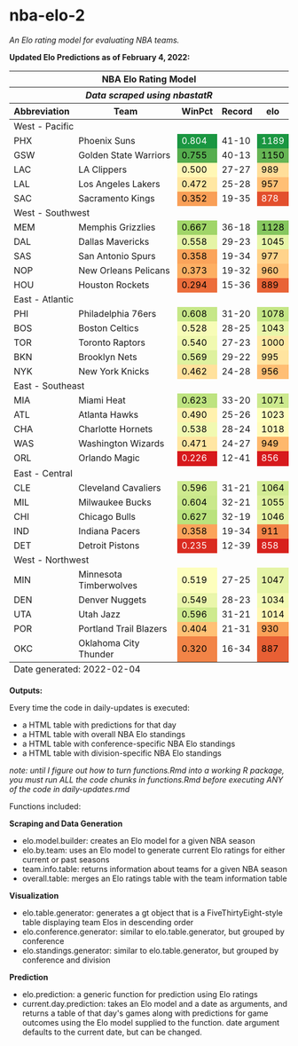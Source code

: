 # nba-elo-2
*An Elo rating model for evaluating NBA teams.*

**Updated Elo Predictions as of February 4, 2022:**

<table class="gt_table">
  <thead class="gt_header">
    <tr>
      <th colspan="5" class="gt_heading gt_title gt_font_normal" style><strong>NBA Elo Rating Model</strong></th>
    </tr>
    <tr>
      <th colspan="5" class="gt_heading gt_subtitle gt_font_normal gt_bottom_border" style><em>Data scraped using nbastatR</em></th>
    </tr>
  </thead>
  <thead class="gt_col_headings">
    <tr>
      <th class="gt_col_heading gt_columns_bottom_border gt_left" rowspan="1" colspan="1">Abbreviation</th>
      <th class="gt_col_heading gt_columns_bottom_border gt_left" rowspan="1" colspan="1">Team</th>
      <th class="gt_col_heading gt_columns_bottom_border gt_right" rowspan="1" colspan="1">WinPct</th>
      <th class="gt_col_heading gt_columns_bottom_border gt_left" rowspan="1" colspan="1">Record</th>
      <th class="gt_col_heading gt_columns_bottom_border gt_right" rowspan="1" colspan="1">elo</th>
    </tr>
  </thead>
  <tbody class="gt_table_body">
    <tr class="gt_group_heading_row">
      <td colspan="5" class="gt_group_heading">West - Pacific</td>
    </tr>
    <tr><td class="gt_row gt_left">PHX</td>
<td class="gt_row gt_left">Phoenix Suns</td>
<td class="gt_row gt_right" style="background-color: #1A9641; color: #FFFFFF;">0.804</td>
<td class="gt_row gt_left">41-10</td>
<td class="gt_row gt_right" style="background-color: #1A9641; color: #FFFFFF;">1189</td></tr>
    <tr><td class="gt_row gt_left">GSW</td>
<td class="gt_row gt_left">Golden State Warriors</td>
<td class="gt_row gt_right" style="background-color: #55AD4E; color: #000000;">0.755</td>
<td class="gt_row gt_left">40-13</td>
<td class="gt_row gt_right" style="background-color: #66B554; color: #000000;">1150</td></tr>
    <tr><td class="gt_row gt_left">LAC</td>
<td class="gt_row gt_left">LA Clippers</td>
<td class="gt_row gt_right" style="background-color: #FFF7B5; color: #000000;">0.500</td>
<td class="gt_row gt_left">27-27</td>
<td class="gt_row gt_right" style="background-color: #FFDE99; color: #000000;">989</td></tr>
    <tr><td class="gt_row gt_left">LAL</td>
<td class="gt_row gt_left">Los Angeles Lakers</td>
<td class="gt_row gt_right" style="background-color: #FFE7A3; color: #000000;">0.472</td>
<td class="gt_row gt_left">25-28</td>
<td class="gt_row gt_right" style="background-color: #FFBF75; color: #000000;">957</td></tr>
    <tr><td class="gt_row gt_left">SAC</td>
<td class="gt_row gt_left">Sacramento Kings</td>
<td class="gt_row gt_right" style="background-color: #F99F57; color: #000000;">0.352</td>
<td class="gt_row gt_left">19-35</td>
<td class="gt_row gt_right" style="background-color: #E34F2D; color: #FFFFFF;">878</td></tr>
    <tr class="gt_group_heading_row">
      <td colspan="5" class="gt_group_heading">West - Southwest</td>
    </tr>
    <tr><td class="gt_row gt_left">MEM</td>
<td class="gt_row gt_left">Memphis Grizzlies</td>
<td class="gt_row gt_right" style="background-color: #A0D568; color: #000000;">0.667</td>
<td class="gt_row gt_left">36-18</td>
<td class="gt_row gt_right" style="background-color: #86C75F; color: #000000;">1128</td></tr>
    <tr><td class="gt_row gt_left">DAL</td>
<td class="gt_row gt_left">Dallas Mavericks</td>
<td class="gt_row gt_right" style="background-color: #E5F4A6; color: #000000;">0.558</td>
<td class="gt_row gt_left">29-23</td>
<td class="gt_row gt_right" style="background-color: #E7F5A8; color: #000000;">1045</td></tr>
    <tr><td class="gt_row gt_left">SAS</td>
<td class="gt_row gt_left">San Antonio Spurs</td>
<td class="gt_row gt_right" style="background-color: #FBA45B; color: #000000;">0.358</td>
<td class="gt_row gt_left">19-34</td>
<td class="gt_row gt_right" style="background-color: #FFD38B; color: #000000;">977</td></tr>
    <tr><td class="gt_row gt_left">NOP</td>
<td class="gt_row gt_left">New Orleans Pelicans</td>
<td class="gt_row gt_right" style="background-color: #FDAF63; color: #000000;">0.373</td>
<td class="gt_row gt_left">19-32</td>
<td class="gt_row gt_right" style="background-color: #FFC278; color: #000000;">960</td></tr>
    <tr><td class="gt_row gt_left">HOU</td>
<td class="gt_row gt_left">Houston Rockets</td>
<td class="gt_row gt_right" style="background-color: #EC6D3B; color: #000000;">0.294</td>
<td class="gt_row gt_left">15-36</td>
<td class="gt_row gt_right" style="background-color: #E96336; color: #000000;">889</td></tr>
    <tr class="gt_group_heading_row">
      <td colspan="5" class="gt_group_heading">East - Atlantic</td>
    </tr>
    <tr><td class="gt_row gt_left">PHI</td>
<td class="gt_row gt_left">Philadelphia 76ers</td>
<td class="gt_row gt_right" style="background-color: #C6E788; color: #000000;">0.608</td>
<td class="gt_row gt_left">31-20</td>
<td class="gt_row gt_right" style="background-color: #C4E686; color: #000000;">1078</td></tr>
    <tr><td class="gt_row gt_left">BOS</td>
<td class="gt_row gt_left">Boston Celtics</td>
<td class="gt_row gt_right" style="background-color: #F7FCB7; color: #000000;">0.528</td>
<td class="gt_row gt_left">28-25</td>
<td class="gt_row gt_right" style="background-color: #E9F6AA; color: #000000;">1043</td></tr>
    <tr><td class="gt_row gt_left">TOR</td>
<td class="gt_row gt_left">Toronto Raptors</td>
<td class="gt_row gt_right" style="background-color: #F0F9B0; color: #000000;">0.540</td>
<td class="gt_row gt_left">27-23</td>
<td class="gt_row gt_right" style="background-color: #FFE9A5; color: #000000;">1000</td></tr>
    <tr><td class="gt_row gt_left">BKN</td>
<td class="gt_row gt_left">Brooklyn Nets</td>
<td class="gt_row gt_right" style="background-color: #DEF19F; color: #000000;">0.569</td>
<td class="gt_row gt_left">29-22</td>
<td class="gt_row gt_right" style="background-color: #FFE49F; color: #000000;">995</td></tr>
    <tr><td class="gt_row gt_left">NYK</td>
<td class="gt_row gt_left">New York Knicks</td>
<td class="gt_row gt_right" style="background-color: #FFE19C; color: #000000;">0.462</td>
<td class="gt_row gt_left">24-28</td>
<td class="gt_row gt_right" style="background-color: #FFBE74; color: #000000;">956</td></tr>
    <tr class="gt_group_heading_row">
      <td colspan="5" class="gt_group_heading">East - Southeast</td>
    </tr>
    <tr><td class="gt_row gt_left">MIA</td>
<td class="gt_row gt_left">Miami Heat</td>
<td class="gt_row gt_right" style="background-color: #BDE380; color: #000000;">0.623</td>
<td class="gt_row gt_left">33-20</td>
<td class="gt_row gt_right" style="background-color: #CCE98E; color: #000000;">1071</td></tr>
    <tr><td class="gt_row gt_left">ATL</td>
<td class="gt_row gt_left">Atlanta Hawks</td>
<td class="gt_row gt_right" style="background-color: #FFF1AE; color: #000000;">0.490</td>
<td class="gt_row gt_left">25-26</td>
<td class="gt_row gt_right" style="background-color: #FEFFBE; color: #000000;">1023</td></tr>
    <tr><td class="gt_row gt_left">CHA</td>
<td class="gt_row gt_left">Charlotte Hornets</td>
<td class="gt_row gt_right" style="background-color: #F1F9B1; color: #000000;">0.538</td>
<td class="gt_row gt_left">28-24</td>
<td class="gt_row gt_right" style="background-color: #FFFBBA; color: #000000;">1018</td></tr>
    <tr><td class="gt_row gt_left">WAS</td>
<td class="gt_row gt_left">Washington Wizards</td>
<td class="gt_row gt_right" style="background-color: #FFE6A2; color: #000000;">0.471</td>
<td class="gt_row gt_left">24-27</td>
<td class="gt_row gt_right" style="background-color: #FEB86C; color: #000000;">949</td></tr>
    <tr><td class="gt_row gt_left" style="border-bottom-width: 2px; border-bottom-style: solid; border-bottom-color: #00000000;">ORL</td>
<td class="gt_row gt_left" style="border-bottom-width: 2px; border-bottom-style: solid; border-bottom-color: #00000000;">Orlando Magic</td>
<td class="gt_row gt_right" style="background-color: #D7191C; color: #FFFFFF; border-bottom-width: 2px; border-bottom-style: solid; border-bottom-color: #00000000;">0.226</td>
<td class="gt_row gt_left" style="border-bottom-width: 2px; border-bottom-style: solid; border-bottom-color: #00000000;">12-41</td>
<td class="gt_row gt_right" style="background-color: #D7191C; color: #FFFFFF; border-bottom-width: 2px; border-bottom-style: solid; border-bottom-color: #00000000;">856</td></tr>
    <tr class="gt_group_heading_row">
      <td colspan="5" class="gt_group_heading">East - Central</td>
    </tr>
    <tr><td class="gt_row gt_left">CLE</td>
<td class="gt_row gt_left">Cleveland Cavaliers</td>
<td class="gt_row gt_right" style="background-color: #CEEA8F; color: #000000;">0.596</td>
<td class="gt_row gt_left">31-21</td>
<td class="gt_row gt_right" style="background-color: #D3EC95; color: #000000;">1064</td></tr>
    <tr><td class="gt_row gt_left">MIL</td>
<td class="gt_row gt_left">Milwaukee Bucks</td>
<td class="gt_row gt_right" style="background-color: #C9E88B; color: #000000;">0.604</td>
<td class="gt_row gt_left">32-21</td>
<td class="gt_row gt_right" style="background-color: #DDF09E; color: #000000;">1055</td></tr>
    <tr><td class="gt_row gt_left">CHI</td>
<td class="gt_row gt_left">Chicago Bulls</td>
<td class="gt_row gt_right" style="background-color: #BAE27D; color: #000000;">0.627</td>
<td class="gt_row gt_left">32-19</td>
<td class="gt_row gt_right" style="background-color: #E6F4A7; color: #000000;">1046</td></tr>
    <tr><td class="gt_row gt_left">IND</td>
<td class="gt_row gt_left">Indiana Pacers</td>
<td class="gt_row gt_right" style="background-color: #FBA45B; color: #000000;">0.358</td>
<td class="gt_row gt_left">19-34</td>
<td class="gt_row gt_right" style="background-color: #F38548; color: #000000;">911</td></tr>
    <tr><td class="gt_row gt_left">DET</td>
<td class="gt_row gt_left">Detroit Pistons</td>
<td class="gt_row gt_right" style="background-color: #DA2B20; color: #FFFFFF;">0.235</td>
<td class="gt_row gt_left">12-39</td>
<td class="gt_row gt_right" style="background-color: #D8211D; color: #FFFFFF;">858</td></tr>
    <tr class="gt_group_heading_row">
      <td colspan="5" class="gt_group_heading">West - Northwest</td>
    </tr>
    <tr><td class="gt_row gt_left">MIN</td>
<td class="gt_row gt_left">Minnesota Timberwolves</td>
<td class="gt_row gt_right" style="background-color: #FDFEBD; color: #000000;">0.519</td>
<td class="gt_row gt_left">27-25</td>
<td class="gt_row gt_right" style="background-color: #E5F4A6; color: #000000;">1047</td></tr>
    <tr><td class="gt_row gt_left">DEN</td>
<td class="gt_row gt_left">Denver Nuggets</td>
<td class="gt_row gt_right" style="background-color: #EAF6AB; color: #000000;">0.549</td>
<td class="gt_row gt_left">28-23</td>
<td class="gt_row gt_right" style="background-color: #F3FAB3; color: #000000;">1034</td></tr>
    <tr><td class="gt_row gt_left">UTA</td>
<td class="gt_row gt_left">Utah Jazz</td>
<td class="gt_row gt_right" style="background-color: #CEEA8F; color: #000000;">0.596</td>
<td class="gt_row gt_left">31-21</td>
<td class="gt_row gt_right" style="background-color: #FFF7B5; color: #000000;">1014</td></tr>
    <tr><td class="gt_row gt_left">POR</td>
<td class="gt_row gt_left">Portland Trail Blazers</td>
<td class="gt_row gt_right" style="background-color: #FFC176; color: #000000;">0.404</td>
<td class="gt_row gt_left">21-31</td>
<td class="gt_row gt_right" style="background-color: #FAA159; color: #000000;">930</td></tr>
    <tr><td class="gt_row gt_left">OKC</td>
<td class="gt_row gt_left">Oklahoma City Thunder</td>
<td class="gt_row gt_right" style="background-color: #F28447; color: #000000;">0.320</td>
<td class="gt_row gt_left">16-34</td>
<td class="gt_row gt_right" style="background-color: #E85F34; color: #000000;">887</td></tr>
  </tbody>
  <tfoot class="gt_sourcenotes">
    <tr>
      <td class="gt_sourcenote" colspan="5">Date generated: 2022-02-04</td>
    </tr>
  </tfoot>
  
</table>


**Outputs:**

Every time the code in daily-updates is executed: 
- a HTML table with predictions for that day
- a HTML table with overall NBA Elo standings
- a HTML table with conference-specific NBA Elo standings
- a HTML table with division-specific NBA Elo standings

*note: until I figure out how to turn functions.Rmd into a working R package, you must run ALL the code chunks in functions.Rmd before executing ANY of the code in daily-updates.rmd*

Functions included: 

**Scraping and Data Generation**
- elo.model.builder: creates an Elo model for a given NBA season
- elo.by.team: uses an Elo model to generate current Elo ratings for either current or past seasons
- team.info.table: returns information about teams for a given NBA season
- overall.table: merges an Elo ratings table with the team information table

**Visualization**
- elo.table.generator: generates a gt object that is a FiveThirtyEight-style table displaying team Elos in descending order
- elo.conference.generator: similar to elo.table.generator, but grouped by conference
- elo.standings.generator: similar to elo.table.generator, but grouped by conference and division

**Prediction**
- elo.prediction: a generic function for prediction using Elo ratings
- current.day.prediction: takes an Elo model and a date as arguments, and returns a table of that day's games along with predictions for game outcomes using the Elo model supplied to the function. date argument defaults to the current date, but can be changed. 
